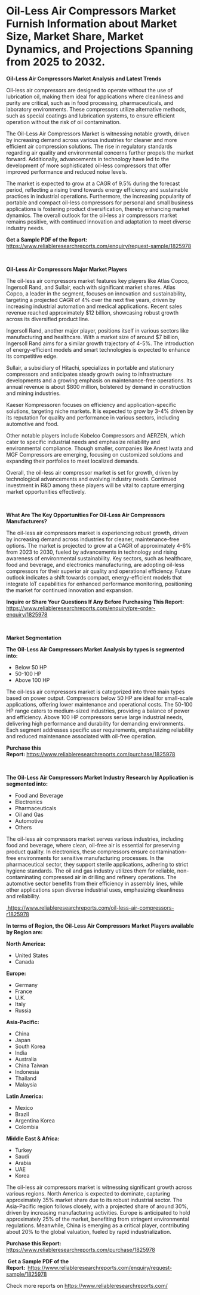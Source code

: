 <p><h1>Oil-Less Air Compressors Market Furnish Information about Market Size, Market Share, Market Dynamics, and Projections Spanning from 2025 to 2032.</h1></p><p><strong>Oil-Less Air Compressors Market Analysis and Latest Trends</strong></p>
<p><p>Oil-less air compressors are designed to operate without the use of lubrication oil, making them ideal for applications where cleanliness and purity are critical, such as in food processing, pharmaceuticals, and laboratory environments. These compressors utilize alternative methods, such as special coatings and lubrication systems, to ensure efficient operation without the risk of oil contamination.</p><p>The Oil-Less Air Compressors Market is witnessing notable growth, driven by increasing demand across various industries for cleaner and more efficient air compression solutions. The rise in regulatory standards regarding air quality and environmental concerns further propels the market forward. Additionally, advancements in technology have led to the development of more sophisticated oil-less compressors that offer improved performance and reduced noise levels.</p><p>The market is expected to grow at a CAGR of 9.5% during the forecast period, reflecting a rising trend towards energy efficiency and sustainable practices in industrial operations. Furthermore, the increasing popularity of portable and compact oil-less compressors for personal and small business applications is fostering product diversification, thereby enhancing market dynamics. The overall outlook for the oil-less air compressors market remains positive, with continued innovation and adaptation to meet diverse industry needs.</p></p>
<p><strong>Get a Sample PDF of the Report:&nbsp;</strong> <a href="https://www.reliableresearchreports.com/enquiry/request-sample/1825978?utm_campaign=2098&utm_medium=2&utm_source=Github&utm_content=ia&utm_term=28022025&utm_id=oil-less-air-compressors">https://www.reliableresearchreports.com/enquiry/request-sample/1825978</a></p>
<p>&nbsp;</p>
<p><strong>Oil-Less Air Compressors Major Market Players</strong></p>
<p><p>The oil-less air compressors market features key players like Atlas Copco, Ingersoll Rand, and Sullair, each with significant market shares. Atlas Copco, a leader in the segment, focuses on innovation and sustainability, targeting a projected CAGR of 4% over the next five years, driven by increasing industrial automation and medical applications. Recent sales revenue reached approximately $12 billion, showcasing robust growth across its diversified product line.</p><p>Ingersoll Rand, another major player, positions itself in various sectors like manufacturing and healthcare. With a market size of around $7 billion, Ingersoll Rand aims for a similar growth trajectory of 4-5%. The introduction of energy-efficient models and smart technologies is expected to enhance its competitive edge.</p><p>Sullair, a subsidiary of Hitachi, specializes in portable and stationary compressors and anticipates steady growth owing to infrastructure developments and a growing emphasis on maintenance-free operations. Its annual revenue is about $800 million, bolstered by demand in construction and mining industries.</p><p>Kaeser Kompressoren focuses on efficiency and application-specific solutions, targeting niche markets. It is expected to grow by 3-4% driven by its reputation for quality and performance in various sectors, including automotive and food.</p><p>Other notable players include Kobelco Compressors and AERZEN, which cater to specific industrial needs and emphasize reliability and environmental compliance. Though smaller, companies like Anest Iwata and MGF Compressors are emerging, focusing on customized solutions and expanding their portfolios to meet localized demands.</p><p>Overall, the oil-less air compressor market is set for growth, driven by technological advancements and evolving industry needs. Continued investment in R&D among these players will be vital to capture emerging market opportunities effectively.</p></p>
<p>&nbsp;</p>
<p><strong>What Are The Key Opportunities For Oil-Less Air Compressors Manufacturers?</strong></p>
<p><p>The oil-less air compressors market is experiencing robust growth, driven by increasing demand across industries for cleaner, maintenance-free options. The market is projected to grow at a CAGR of approximately 4-6% from 2023 to 2030, fueled by advancements in technology and rising awareness of environmental sustainability. Key sectors, such as healthcare, food and beverage, and electronics manufacturing, are adopting oil-less compressors for their superior air quality and operational efficiency. Future outlook indicates a shift towards compact, energy-efficient models that integrate IoT capabilities for enhanced performance monitoring, positioning the market for continued innovation and expansion.</p></p>
<p><strong>Inquire or Share Your Questions If Any Before Purchasing This Report:</strong> <a href="https://www.reliableresearchreports.com/enquiry/pre-order-enquiry/1825978?utm_campaign=2098&utm_medium=2&utm_source=Github&utm_content=ia&utm_term=28022025&utm_id=oil-less-air-compressors">https://www.reliableresearchreports.com/enquiry/pre-order-enquiry/1825978</a></p>
<p>&nbsp;</p>
<p><strong>Market Segmentation</strong></p>
<p><strong>The Oil-Less Air Compressors Market Analysis by types is segmented into:</strong></p>
<p><ul><li>Below 50 HP</li><li>50-100 HP</li><li>Above 100 HP</li></ul></p>
<p><p>The oil-less air compressors market is categorized into three main types based on power output. Compressors below 50 HP are ideal for small-scale applications, offering lower maintenance and operational costs. The 50-100 HP range caters to medium-sized industries, providing a balance of power and efficiency. Above 100 HP compressors serve large industrial needs, delivering high performance and durability for demanding environments. Each segment addresses specific user requirements, emphasizing reliability and reduced maintenance associated with oil-free operation.</p></p>
<p><strong>Purchase this Report:&nbsp;</strong><a href="https://www.reliableresearchreports.com/purchase/1825978?utm_campaign=2098&utm_medium=2&utm_source=Github&utm_content=ia&utm_term=28022025&utm_id=oil-less-air-compressors">https://www.reliableresearchreports.com/purchase/1825978</a></p>
<p>&nbsp;</p>
<p><strong>The Oil-Less Air Compressors Market Industry Research by Application is segmented into:</strong></p>
<p><ul><li>Food and Beverage</li><li>Electronics</li><li>Pharmaceuticals</li><li>Oil and Gas</li><li>Automotive</li><li>Others</li></ul></p>
<p><p>The oil-less air compressors market serves various industries, including food and beverage, where clean, oil-free air is essential for preserving product quality. In electronics, these compressors ensure contamination-free environments for sensitive manufacturing processes. In the pharmaceutical sector, they support sterile applications, adhering to strict hygiene standards. The oil and gas industry utilizes them for reliable, non-contaminating compressed air in drilling and refinery operations. The automotive sector benefits from their efficiency in assembly lines, while other applications span diverse industrial uses, emphasizing cleanliness and reliability.</p></p>
<p><a href="https://www.reliableresearchreports.com/oil-less-air-compressors-r1825978?utm_campaign=2098&utm_medium=2&utm_source=Github&utm_content=ia&utm_term=28022025&utm_id=oil-less-air-compressors">&nbsp;https://www.reliableresearchreports.com/oil-less-air-compressors-r1825978</a></p>
<p><strong>In terms of Region, the Oil-Less Air Compressors Market Players available by Region are:</strong></p>
<p>
    <p> <strong> North America: </strong>
        <ul>
            <li>United States</li>
            <li>Canada</li>
        </ul>
        </p> 
    <p> <strong> Europe: </strong>
        <ul>
            <li>Germany</li>
            <li>France</li>
            <li>U.K.</li>
            <li>Italy</li>
            <li>Russia</li>
        </ul>
        </p> 
    <p> <strong> Asia-Pacific: </strong>
        <ul>
            <li>China</li>
            <li>Japan</li>
            <li>South Korea</li>
            <li>India</li>
            <li>Australia</li>
            <li>China Taiwan</li>
            <li>Indonesia</li>
            <li>Thailand</li>
            <li>Malaysia</li>
        </ul>
        </p> 
    <p> <strong> Latin America: </strong>
        <ul>
            <li>Mexico</li>
            <li>Brazil</li>
            <li>Argentina Korea</li>
            <li>Colombia</li>
        </ul>
        </p> 
    <p> <strong> Middle East & Africa: </strong>
        <ul>
            <li>Turkey</li>
            <li>Saudi</li>
            <li>Arabia</li>
            <li>UAE</li>
            <li>Korea</li>
        </ul>
    </p>
    </p>
<p><p>The oil-less air compressors market is witnessing significant growth across various regions. North America is expected to dominate, capturing approximately 35% market share due to its robust industrial sector. The Asia-Pacific region follows closely, with a projected share of around 30%, driven by increasing manufacturing activities. Europe is anticipated to hold approximately 25% of the market, benefiting from stringent environmental regulations. Meanwhile, China is emerging as a critical player, contributing about 20% to the global valuation, fueled by rapid industrialization.</p></p>
<p><strong>Purchase this Report: </strong><a href="https://www.reliableresearchreports.com/purchase/1825978?utm_campaign=2098&utm_medium=2&utm_source=Github&utm_content=ia&utm_term=28022025&utm_id=oil-less-air-compressors">https://www.reliableresearchreports.com/purchase/1825978</a></p>
<p>&nbsp;<strong>Get a Sample PDF of the Report:&nbsp;&nbsp;</strong><a href="https://www.reliableresearchreports.com/enquiry/request-sample/1825978?utm_campaign=2098&utm_medium=2&utm_source=Github&utm_content=ia&utm_term=28022025&utm_id=oil-less-air-compressors">https://www.reliableresearchreports.com/enquiry/request-sample/1825978</a></p>
<p><strong></strong></p>
<p>Check more reports on <a href="https://www.reliableresearchreports.com/?utm_campaign=2098&utm_medium=2&utm_source=Github&utm_content=ia&utm_term=28022025&utm_id=oil-less-air-compressors">https://www.reliableresearchreports.com/</a></p>